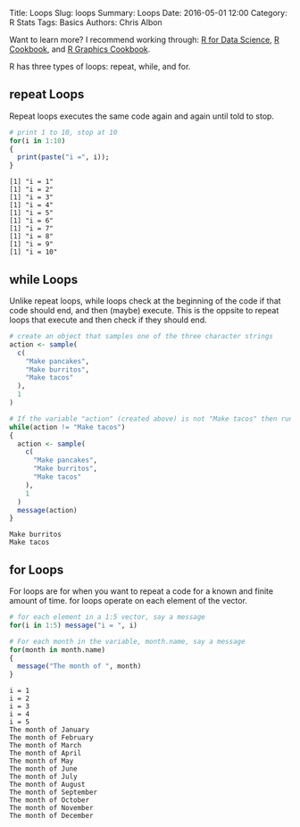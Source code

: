 Title: Loops
Slug: loops
Summary: Loops
Date: 2016-05-01 12:00
Category: R Stats
Tags: Basics
Authors: Chris Albon

Want to learn more? I recommend working through: [R for Data Science](http://amzn.to/2myxnhi), [R Cookbook](http://amzn.to/2lF6hkb), and [R Graphics Cookbook](http://amzn.to/2m0fcPL).

R has three types of loops: repeat, while, and for.

## repeat Loops

Repeat loops executes the same code again and again until told to stop.


```R
# print 1 to 10, stop at 10
for(i in 1:10)
{
  print(paste("i =", i));
}
```

    [1] "i = 1"
    [1] "i = 2"
    [1] "i = 3"
    [1] "i = 4"
    [1] "i = 5"
    [1] "i = 6"
    [1] "i = 7"
    [1] "i = 8"
    [1] "i = 9"
    [1] "i = 10"


## while Loops

Unlike repeat loops, while loops check at the beginning of the code if that code should end, and then (maybe) execute. This is the oppsite to repeat loops that execute and then check if they should end.


```R
# create an object that samples one of the three character strings
action <- sample(
  c(
    "Make pancakes",
    "Make burritos",
    "Make tacos"
  ),
  1
)

# If the variable "action" (created above) is not "Make tacos" then run action (recreated in the loop) again. Do so until it is make tacos.
while(action != "Make tacos")
{
  action <- sample(
    c(
      "Make pancakes",
      "Make burritos",
      "Make tacos"
    ),
    1
  )
  message(action)
}
```

    Make burritos
    Make tacos


## for Loops

For loops are for when you want to repeat a code for a known and finite amount of time. for loops operate on each element of the vector.


```R
# for each element in a 1:5 vector, say a message
for(i in 1:5) message("i = ", i)

# For each month in the variable, month.name, say a message
for(month in month.name)
{
  message("The month of ", month)
}
```

    i = 1
    i = 2
    i = 3
    i = 4
    i = 5
    The month of January
    The month of February
    The month of March
    The month of April
    The month of May
    The month of June
    The month of July
    The month of August
    The month of September
    The month of October
    The month of November
    The month of December
